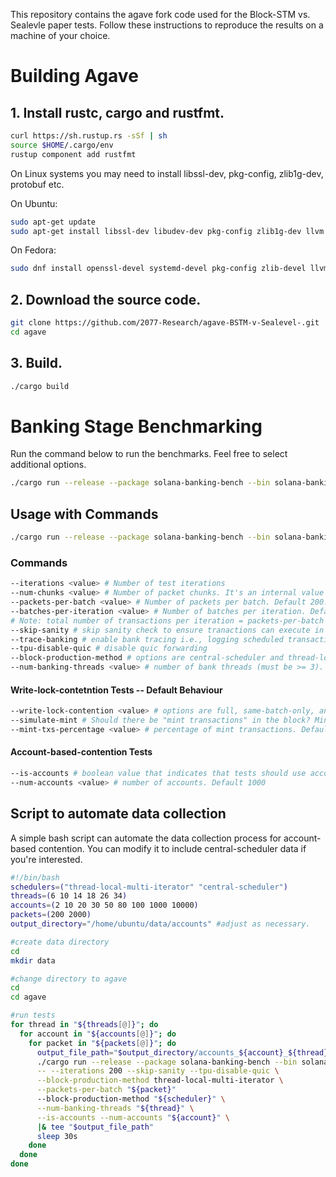 This repository contains the agave fork code used for the Block-STM vs. Sealevle paper tests. Follow these instructions to reproduce the results on a machine of your choice.

# Building Agave

## **1. Install rustc, cargo and rustfmt.**

```bash
curl https://sh.rustup.rs -sSf | sh
source $HOME/.cargo/env
rustup component add rustfmt
```
On Linux systems you may need to install libssl-dev, pkg-config, zlib1g-dev, protobuf etc.

On Ubuntu:
```bash
sudo apt-get update
sudo apt-get install libssl-dev libudev-dev pkg-config zlib1g-dev llvm clang cmake make libprotobuf-dev protobuf-compiler
```

On Fedora:
```bash
sudo dnf install openssl-devel systemd-devel pkg-config zlib-devel llvm clang cmake make protobuf-devel protobuf-compiler perl-core
```

## **2. Download the source code.**

```bash
git clone https://github.com/2077-Research/agave-BSTM-v-Sealevel-.git
cd agave
```

## **3. Build.**

```bash
./cargo build
```

# Banking Stage Benchmarking

Run the command below to run the benchmarks. Feel free to select additional options.

```bash
./cargo run --release --package solana-banking-bench --bin solana-banking-bench
```

## Usage with Commands

```bash
./cargo run --release --package solana-banking-bench --bin solana-banking-bench -- --command(s)
```

### Commands
```bash
--iterations <value> # Number of test iterations
--num-chunks <value> # Number of packet chunks. It's an internal value with little to no significance to performance.
--packets-per-batch <value> # Number of packets per batch. Default 200.
--batches-per-iteration <value> # Number of batches per iteration. Default 5.
# Note: total number of transactions per iteration = packets-per-batch * batches-per-iteration
--skip-sanity # skip sanity check to ensure tranactions can execute in parallel.
--trace-banking # enable bank tracing i.e., logging scheduled transaction data. Can be used with @apfitzge's banking trace tool and graphia to vizualize prio-graphs. \
--tpu-disable-quic # disable quic forwarding
--block-production-method # options are central-scheduler and thread-local-multi-iterator. CS is default
--num-banking-threads <value> # number of bank threads (must be >= 3). Default 6 (2 Vote, 4 non-vote)  
```

#### Write-lock-contetntion Tests -- Default Behaviour
```bash
--write-lock-contention <value> # options are full, same-batch-only, and none. Default none
--simulate-mint # Should there be "mint transactions" in the block? Mint transactions are transactions that have higher priority and lock the same account. \
--mint-txs-percentage <value> # percentage of mint transactions. Default 99  
```

#### Account-based-contention Tests
```bash
--is-accounts # boolean value that indicates that tests should use account-based contention.
--num-accounts <value> # number of accounts. Default 1000  
```

## Script to automate data collection
A simple bash script can automate the data collection process for account-based contention. You can modify it to include central-scheduler data if you're interested.

```bash
#!/bin/bash
schedulers=("thread-local-multi-iterator" "central-scheduler")
threads=(6 10 14 18 26 34)
accounts=(2 10 20 30 50 80 100 1000 10000)
packets=(200 2000)
output_directory="/home/ubuntu/data/accounts" #adjust as necessary.

#create data directory
cd
mkdir data

#change directory to agave
cd
cd agave

#run tests
for thread in "${threads[@]}"; do
  for account in "${accounts[@]}"; do
    for packet in "${packets[@]}"; do
      output_file_path="$output_directory/accounts_${account}_${thread}_${packet}.txt"
      ./cargo run --release --package solana-banking-bench --bin solana-banking-bench \
      -- --iterations 200 --skip-sanity --tpu-disable-quic \
      --block-production-method thread-local-multi-iterator \
      --packets-per-batch "${packet}"
      --block-production-method "${scheduler}" \
      --num-banking-threads "${thread}" \
      --is-accounts --num-accounts "${account}" \
      |& tee "$output_file_path"
      sleep 30s
    done
  done
done
```
